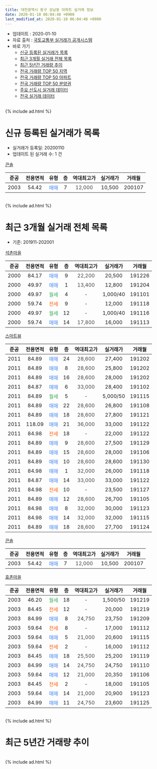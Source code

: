 ```yaml
---
title: 대전광역시 동구 성남동 아파트 실거래 정보
date: 2020-01-10 06:04:48 +0900
last_modified_at: 2020-01-10 06:04:48 +0900
---
```


* 업데이트 : 2020-01-10
* 자료 출처 : [국토교통부 실거래가 공개시스템](http://rt.molit.go.kr)
* 바로 가기
    * [신규 등록된 실거래가 목록](#신규-등록된-실거래가-목록)
    * [최근 3개월 실거래 전체 목록](#최근-3개월-실거래-전체-목록)
    * [최근 5년간 거래량 추이](#최근-5년간-거래량-추이)
    * [전국 거래량 TOP 50 지역](https://inasie.github.io/apt-trade-info/최근-3개월-전국에서-가장-거래가-많이-발생한-지역)
    * [전국 거래량 TOP 50 아파트](https://inasie.github.io/apt-trade-info/최근-3개월-전국에서-가장-거래가-많이-발생한-아파트)
    * [전국 거래량 TOP 50 분양권](https://inasie.github.io/apt-trade-info/최근-3개월-전국에서-가장-거래가-많이-발생한-분양권)
    * [주요 신도시 실거래 데이터](https://inasie.github.io/apt-trade-info/주요-신도시)
    * [전국 실거래 데이터](https://inasie.github.io/apt-trade-info/전국)
<br>
{% include ad.html %}
<br>

# 신규 등록된 실거래가 목록
* 실거래가 등록일: 20200110
* 업데이트 된 실거래 수: 1 건


[큰솔](https://search.naver.com/search.naver?query=%EB%8C%80%EC%A0%84%EA%B4%91%EC%97%AD%EC%8B%9C+%EB%8F%99%EA%B5%AC+%EC%84%B1%EB%82%A8%EB%8F%99+%ED%81%B0%EC%86%94)

|준공|전용면적|유형|층|역대최고가|실거래가|거래월|
|:---:|:---:|:---:|:---:|:---:|:---:|:---:|
|2003|54.42|<span style="color:#4285f3">매매</span>|7|<span style="color:#444444">12,000</span>|10,500|200107|


<br>
{% include ad.html %}
<br>

# 최근 3개월 실거래 전체 목록
* 기준: 201911-202001


[석촌마을](https://search.naver.com/search.naver?query=%EB%8C%80%EC%A0%84%EA%B4%91%EC%97%AD%EC%8B%9C+%EB%8F%99%EA%B5%AC+%EC%84%B1%EB%82%A8%EB%8F%99+%EC%84%9D%EC%B4%8C%EB%A7%88%EC%9D%84)

|준공|전용면적|유형|층|역대최고가|실거래가|거래월|
|:---:|:---:|:---:|:---:|:---:|:---:|:---:|
|2000|84.17|<span style="color:#4285f3">매매</span>|9|<span style="color:#444444">22,200</span>|20,500|191226|
|2000|49.97|<span style="color:#4285f3">매매</span>|1|<span style="color:#444444">13,400</span>|12,800|191204|
|2000|49.97|<span style="color:#34a853">월세</span>|4|<span style="color:#444444">-</span>|1,000/40|191101|
|2000|59.74|<span style="color:#ff5a00">전세</span>|9|<span style="color:#444444">-</span>|12,000|191118|
|2000|49.97|<span style="color:#34a853">월세</span>|12|<span style="color:#444444">-</span>|1,000/40|191116|
|2000|59.74|<span style="color:#4285f3">매매</span>|14|<span style="color:#444444">17,800</span>|16,000|191113|

[스마트뷰](https://search.naver.com/search.naver?query=%EB%8C%80%EC%A0%84%EA%B4%91%EC%97%AD%EC%8B%9C+%EB%8F%99%EA%B5%AC+%EC%84%B1%EB%82%A8%EB%8F%99+%EC%8A%A4%EB%A7%88%ED%8A%B8%EB%B7%B0)

|준공|전용면적|유형|층|역대최고가|실거래가|거래월|
|:---:|:---:|:---:|:---:|:---:|:---:|:---:|
|2011|84.89|<span style="color:#4285f3">매매</span>|24|<span style="color:#444444">28,600</span>|27,400|191202|
|2011|84.89|<span style="color:#4285f3">매매</span>|8|<span style="color:#444444">28,600</span>|25,800|191202|
|2011|84.89|<span style="color:#4285f3">매매</span>|16|<span style="color:#444444">28,600</span>|28,000|191202|
|2011|84.87|<span style="color:#4285f3">매매</span>|6|<span style="color:#444444">33,000</span>|28,400|191102|
|2011|84.89|<span style="color:#34a853">월세</span>|5|<span style="color:#444444">-</span>|5,000/50|191115|
|2011|84.89|<span style="color:#4285f3">매매</span>|22|<span style="color:#444444">28,600</span>|26,800|191108|
|2011|84.89|<span style="color:#4285f3">매매</span>|18|<span style="color:#444444">28,600</span>|27,800|191121|
|2011|118.09|<span style="color:#4285f3">매매</span>|21|<span style="color:#444444">36,000</span>|33,000|191122|
|2011|84.98|<span style="color:#ff5a00">전세</span>|18|<span style="color:#444444">-</span>|22,000|191122|
|2011|84.89|<span style="color:#4285f3">매매</span>|9|<span style="color:#444444">28,600</span>|27,500|191129|
|2011|84.89|<span style="color:#4285f3">매매</span>|15|<span style="color:#444444">28,600</span>|28,000|191106|
|2011|84.89|<span style="color:#4285f3">매매</span>|10|<span style="color:#444444">28,600</span>|28,600|191130|
|2011|84.98|<span style="color:#4285f3">매매</span>|1|<span style="color:#444444">32,000</span>|26,000|191118|
|2011|84.87|<span style="color:#4285f3">매매</span>|14|<span style="color:#444444">33,000</span>|33,000|191122|
|2011|84.98|<span style="color:#ff5a00">전세</span>|10|<span style="color:#444444">-</span>|23,500|191127|
|2011|84.89|<span style="color:#4285f3">매매</span>|12|<span style="color:#444444">28,600</span>|26,700|191105|
|2011|84.98|<span style="color:#4285f3">매매</span>|8|<span style="color:#444444">32,000</span>|30,000|191123|
|2011|84.98|<span style="color:#4285f3">매매</span>|14|<span style="color:#444444">32,000</span>|32,000|191115|
|2011|84.89|<span style="color:#4285f3">매매</span>|18|<span style="color:#444444">28,600</span>|27,700|191124|

[큰솔](https://search.naver.com/search.naver?query=%EB%8C%80%EC%A0%84%EA%B4%91%EC%97%AD%EC%8B%9C+%EB%8F%99%EA%B5%AC+%EC%84%B1%EB%82%A8%EB%8F%99+%ED%81%B0%EC%86%94)

|준공|전용면적|유형|층|역대최고가|실거래가|거래월|
|:---:|:---:|:---:|:---:|:---:|:---:|:---:|
|2003|54.42|<span style="color:#4285f3">매매</span>|7|<span style="color:#444444">12,000</span>|10,500|200107|

[효촌마을](https://search.naver.com/search.naver?query=%EB%8C%80%EC%A0%84%EA%B4%91%EC%97%AD%EC%8B%9C+%EB%8F%99%EA%B5%AC+%EC%84%B1%EB%82%A8%EB%8F%99+%ED%9A%A8%EC%B4%8C%EB%A7%88%EC%9D%84)

|준공|전용면적|유형|층|역대최고가|실거래가|거래월|
|:---:|:---:|:---:|:---:|:---:|:---:|:---:|
|2003|46.20|<span style="color:#34a853">월세</span>|18|<span style="color:#444444">-</span>|1,500/50|191219|
|2003|84.45|<span style="color:#ff5a00">전세</span>|12|<span style="color:#444444">-</span>|20,000|191219|
|2003|84.99|<span style="color:#4285f3">매매</span>|8|<span style="color:#444444">24,750</span>|23,750|191209|
|2003|59.64|<span style="color:#ff5a00">전세</span>|8|<span style="color:#444444">-</span>|17,000|191112|
|2003|59.64|<span style="color:#4285f3">매매</span>|5|<span style="color:#444444">21,000</span>|20,600|191115|
|2003|59.64|<span style="color:#ff5a00">전세</span>|2|<span style="color:#444444">-</span>|16,000|191112|
|2003|84.45|<span style="color:#4285f3">매매</span>|18|<span style="color:#444444">25,500</span>|25,200|191119|
|2003|84.99|<span style="color:#4285f3">매매</span>|14|<span style="color:#444444">24,750</span>|24,750|191110|
|2003|59.64|<span style="color:#4285f3">매매</span>|12|<span style="color:#444444">21,000</span>|20,350|191106|
|2003|84.45|<span style="color:#ff5a00">전세</span>|2|<span style="color:#444444">-</span>|18,000|191105|
|2003|59.64|<span style="color:#4285f3">매매</span>|14|<span style="color:#444444">21,000</span>|20,900|191123|
|2003|84.99|<span style="color:#4285f3">매매</span>|11|<span style="color:#444444">24,750</span>|23,600|191125|


<br>
{% include ad.html %}
<br>

# 최근 5년간 거래량 추이


<div style="width:100%;">
    <canvas id="deal_progress" height="200"></canvas>
</div>

<script>
new Chart(document.getElementById("deal_progress"), {
    type: 'line',
    data: {
        labels: ['201501','201502','201503','201504','201505','201506','201507','201508','201509','201510','201511','201512','201601','201602','201603','201604','201605','201606','201607','201608','201609','201610','201611','201612','201701','201702','201703','201704','201705','201706','201707','201708','201709','201710','201711','201712','201801','201802','201803','201804','201805','201806','201807','201808','201809','201810','201811','201812','201901','201902','201903','201904','201905','201906','201907','201908','201909','201910','201911','201912','202001'],
        datasets: [{
            label: '매매',
            pointRadius: 1,
            data: [21, 21, 14, 30, 22, 20, 28, 19, 17, 12, 16, 11, 13, 10, 17, 16, 15, 26, 15, 21, 18, 20, 19, 20, 7, 16, 21, 12, 20, 22, 12, 19, 20, 19, 13, 19, 23, 6, 15, 13, 13, 9, 6, 7, 17, 20, 7, 10, 9, 9, 13, 17, 11, 17, 14, 32, 42, 24, 20, 6, 1],
            borderColor: "rgba(255, 201, 14, 1)",
            backgroundColor: "rgba(255, 201, 14, 0.5)",
            fill: false,
            lineTension: 0
        },{
            label: '전월세',
            pointRadius: 1,
            data: [9, 12, 23, 11, 10, 5, 9, 13, 7, 6, 16, 19, 19, 14, 16, 10, 8, 6, 5, 5, 8, 14, 12, 10, 9, 11, 14, 9, 7, 7, 6, 7, 7, 5, 11, 5, 11, 6, 9, 8, 7, 5, 7, 8, 5, 7, 9, 9, 9, 6, 8, 10, 1, 4, 6, 13, 8, 8, 9, 2, 0],
            borderColor: "rgba(0, 141, 185, 1)",
            backgroundColor: "rgba(0, 141, 185, 0.5)",
            fill: false,
            lineTension: 0
        }
        ]
    },
    options: {
        responsive: true,
        title: {
            display: false
        },
        tooltips: {
            mode: 'index',
            intersect: false
        },
        hover: {
            mode: 'nearest',
            intersect: true
        },
        scales: {
            xAxes: [{
                display: true,
                scaleLabel: {
                    display: true,
                    labelString: '년/월'
                }
            }],
            yAxes: [{
                display: true,
                ticks: {
                    suggestedMin: 0,
                },
                scaleLabel: {
                    display: true,
                    labelString: '실거래 수'
                }
            }]
        }
    }
});

</script>


<br>
{% include ad.html %}
<br>


